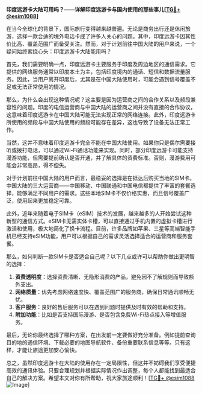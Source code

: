**印度远游卡大陆可用吗？——详解印度远游卡与国内使用的那些事儿[[TG💪+ @esim1088](https://t.me/s/esim1088)]**

在当今全球化的背景下，国际旅行变得越来越普遍。无论是商务出行还是休闲旅游，选择一款合适的境外电话卡成了许多人关心的问题。其中，印度远游卡因其性价比高、覆盖范围广而备受关注。然而，对于计划前往中国大陆的用户来说，一个疑问始终萦绕心头：印度远游卡大陆能用吗？

首先，我们需要明确一点，印度远游卡主要服务于印度及周边地区的通信需求。它提供的网络服务通常以印度本土为主，包括印度境内的通话、短信和数据流量服务。因此，当用户离开印度后，尤其是在中国大陆使用时，可能会遇到信号覆盖不足或无法正常使用的情况。

那么，为什么会出现这种情况呢？这主要是因为运营商之间的合作关系以及频段兼容性的问题。印度的电信运营商与中国大陆的运营商之间并没有直接的合作协议，这意味着印度远游卡在中国大陆可能无法实现正常的网络连接。此外，印度远游卡所使用的频段与中国大陆使用的频段可能存在差异，这也导致了设备无法正常工作。

当然，这并不意味着印度远游卡完全不能在中国大陆使用。如果你只是偶尔需要接听或拨打电话，可以通过Wi-Fi通话功能来实现。同时，部分印度远游卡可能支持漫游功能，但需要提前确认是否开通，并了解具体的资费标准。否则，漫游费用可能会非常高昂，得不偿失。

对于计划前往中国大陆的用户而言，最稳妥的选择是在抵达后购买当地的SIM卡。中国大陆的三大运营商——中国移动、中国联通和中国电信都提供了丰富的套餐选择，能够满足不同用户的需求。这些本地SIM卡不仅价格实惠，而且信号覆盖广泛，使用起来更加稳定可靠。

此外，近年来随着电子SIM卡（eSIM）技术的发展，越来越多的人开始尝试这种新型的通信方式。eSIM卡无需实体卡槽，可以直接通过手机内置的虚拟卡槽进行激活和使用，极大地简化了换卡流程。目前，许多品牌如苹果、三星等高端智能手机已经支持eSIM功能，用户可以根据自己的需求灵活选择适合的运营商和服务套餐。

那么，如何判断一款SIM卡是否适合自己呢？以下几点或许可以帮助你做出更明智的选择：

1. **资费透明度**：选择资费清晰、无隐形消费的产品，避免因不了解规则而导致额外支出。
2. **网络质量**：优先考虑网络速度快、覆盖范围广的服务商，确保日常通讯顺畅无忧。
3. **客户服务**：良好的售后服务可以在遇到问题时提供及时有效的帮助和支持。
4. **附加功能**：比如是否支持国际漫游、是否包含免费Wi-Fi热点接入等增值服务。

最后，无论你最终选择了哪种方案，在出发前一定要做好充分准备。例如提前查询目的地的通信环境、下载必要的地图导航软件、备份重要联系信息等等。只有这样，才能让旅途更加安心愉快。

总之，虽然印度远游卡在大陆的使用存在一定局限性，但这并不妨碍我们享受便捷高效的通讯体验。只要合理规划并根据实际情况作出调整，每个人都能找到最适合自己的解决方案。希望本文对你有所帮助，祝大家旅途顺利！[[TG💪+ @esim1088](https://t.me/s/esim1088) ![Image](https://i.postimg.cc/4NQfJmqS/Snipaste-2025-05-13-00-14-12.png)]